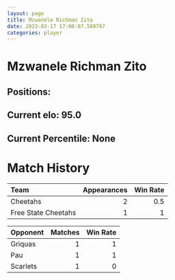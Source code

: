 ```yaml
---  
layout: page  
title: Mzwanele Richman Zito  
date: 2023-03-17 17:08:07.589797  
categories: player  
---
```

# Mzwanele Richman Zito

## Positions: 

## Current elo: 95.0

## Current Percentile: None

# Match History


| Team                |   Appearances |   Win Rate |
|:--------------------|--------------:|-----------:|
| Cheetahs            |             2 |        0.5 |
| Free State Cheetahs |             1 |        1   |

| Opponent   |   Matches |   Win Rate |
|:-----------|----------:|-----------:|
| Griquas    |         1 |          1 |
| Pau        |         1 |          1 |
| Scarlets   |         1 |          0 |